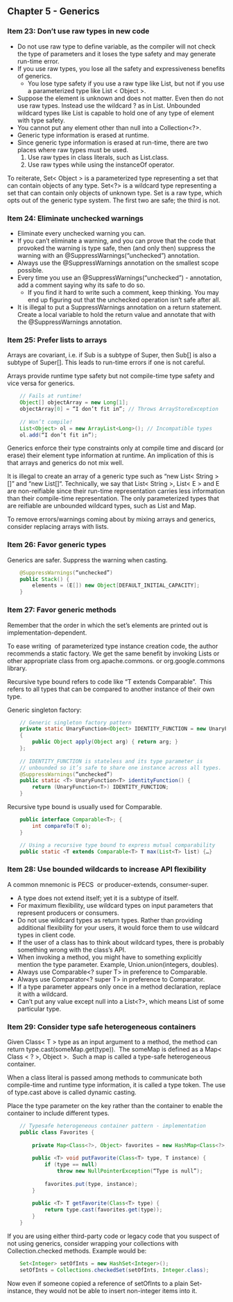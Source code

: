 ## Chapter 5 - Generics


### Item 23: Don’t use raw types in new code

* Do not use raw type to define variable, as the compiler will not check the type of parameters and it loses the type safety and may generate run-time error.
* If you use raw types, you lose all the safety and expressiveness benefits of generics.
    * You lose type safety if you use a raw type like List, but not if you use a parameterized type like List < Object >.
* Suppose the element is unknown and does not matter. Even then do not use raw types. Instead use the wildcard ? as in List<?>. Unbounded wildcard types like List<?> is capable to hold one of any type of element with type safety.
* You cannot put any element other than null into a Collection<?>.
* Generic type information is erased at runtime.
* Since generic type information is erased at run-time, there are two places where raw types must be used.
    1. Use raw types in class literals, such as List.class.
    1. Use raw types while using the instanceOf operator.

To reiterate, Set< Object > is a parameterized type representing a set that can contain objects of any type. Set<?> is a wildcard type representing a set that can contain only objects of unknown type. Set is a raw type, which opts out of the generic type system. The first two are safe; the third is not.

### Item 24: Eliminate unchecked warnings

* Eliminate every unchecked warning you can.
* If you can’t eliminate a warning, and you can prove that the code that provoked the warning is type safe, then (and only then) suppress the warning with an @SuppressWarnings(“unchecked”) annotation.
* Always use the @SuppressWarnings annotation on the smallest scope possible.
* Every time you use an @SuppressWarnings(“unchecked”) - annotation, add a comment saying why its safe to do so.
    * If you find it hard to write such a comment, keep thinking. You may end up figuring out that the unchecked operation isn’t safe after all.
* It is illegal to put a SuppressWarnings annotation on a return statement. Create a local variable to hold the return value and annotate that with the @SuppressWarnings annotation.

### Item 25: Prefer lists to arrays
Arrays are covariant, i.e. if Sub is a subtype of Super, then Sub[] is also a subtype of Super[]. This leads to run-time errors if one is not careful.

Arrays provide runtime type safety but not compile-time type safety and vice versa for generics.

```java
    // Fails at runtime!
    Object[] objectArray = new Long[1];
    objectArray[0] = “I don’t fit in”; // Throws ArrayStoreException
    
    // Won’t compile!
    List<Object> ol = new ArrayList<Long>(); // Incompatible types
    ol.add(“I don’t fit in”);
```

Generics enforce their type constraints only at compile time and discard (or erase) their element type information at runtime. An implication of this is that arrays and generics do not mix well.

It is illegal to create an array of a generic type such as “new List< String >[]” and “new List<E>[]“. Technically, we say that List< String >, List< E > and E are non-reifiable since their run-time representation carries less information than their compile-time representation. The only parameterized types that are reifiable are unbounded wildcard types, such as List<?> and Map<?,?>.

To remove errors/warnings coming about by mixing arrays and generics, consider replacing arrays with lists.

### Item 26: Favor generic types

Generics are safer. Suppress the warning when casting.
```java
    @SuppressWarnings(“unchecked”)
    public Stack() {
        elements = (E[]) new Object[DEFAULT_INITIAL_CAPACITY];
    }
```

### Item 27: Favor generic methods
Remember that the order in which the set’s elements are printed out is implementation-dependent.

To ease writing  of parameterized type instance creation code, the author recommends a static factory. We get the same benefit by invoking Lists or other appropriate class from org.apache.commons. or org.google.commons library.

Recursive type bound refers to code like “T extends Comparable<T>”.  This refers to all types that can be compared to another instance of their own type.

Generic singleton factory:
```java  
    // Generic singleton factory pattern
    private static UnaryFunction<Object> IDENTITY_FUNCTION = new UnaryFunction<Object>()
    {
        public Object apply(Object arg) { return arg; }
    };
    
    // IDENTITY_FUNCTION is stateless and its type parameter is
    // unbounded so it’s safe to share one instance across all types.
    @SuppressWarnings(“unchecked”)
    public static <T> UnaryFunction<T> identityFunction() {
        return (UnaryFunction<T>) IDENTITY_FUNCTION;
    }
```
Recursive type bound is usually used for Comparable<T>.
```java
    public interface Comparable<T>; {
        int compareTo(T o);
    }
```

```java
    // Using a recursive type bound to express mutual comparability
    public static <T extends Comparable<T> T max(List<T> list) {…}
```

### Item 28: Use bounded wildcards to increase API flexibility
A common mnemonic is PECS  or producer-extends, consumer-super.

* A type does not extend itself; yet it is a subtype of itself.
* For maximum flexibility, use wildcard types on input parameters that represent producers or consumers.
* Do not use wildcard types as return types. Rather than providing additional flexibility for your users, it would force them to use wildcard types in client code.
* If the user of a class has to think about wildcard types, there is probably something wrong with the class’s API.
* When invoking a method, you might have to something explicitly mention the type parameter. Example, Union.<Number>union(integers, doubles).
* Always use Comparable<? super T> in preference to Comparable<T>.
* Always use Comparator<? super T> in preference to Comparator<T>.
* If a type parameter appears only once in a method declaration, replace it with a wildcard.
* Can’t put any value except null into a List<?>, which means List of some particular type.

### Item 29: Consider type safe heterogeneous containers
Given Class< T > type as an input argument to a method, the method can return type.cast(someMap.get(type)).  The someMap is defined as a Map< Class < ? >, Object >.  Such a map is called a type-safe heterogeneous container.

When a class literal is passed among methods to communicate both compile-time and runtime type information, it is called a type token. The use of type.cast above is called dynamic casting.

Place the type parameter on the key rather than the container to enable the container to include different types.

```java
    // Typesafe heterogeneous container pattern - implementation
    public class Favorites {
    
        private Map<Class<?>, Object> favorites = new HashMap<Class<?>, Object>();
        
        public <T> void putFavorite(Class<T> type, T instance) {
            if (type == null)
                throw new NullPointerException(“Type is null”);
            
            favorites.put(type, instance);
        }
        
        public <T> T getFavorite(Class<T> type) {
            return type.cast(favorites.get(type));
        }
    }
```

If you are using either third-party code or legacy code that you suspect of not using generics, consider wrapping your collections with Collection.checked methods. Example would be:


```java
    Set<Integer> setOfInts = new HashSet<Integer>();
    setOfInts = Collections.checkedSet(setOfInts, Integer.class);
```

Now even if someone copied a reference of setOfInts to a plain Set-instance, they would not be able to insert non-integer items into it.